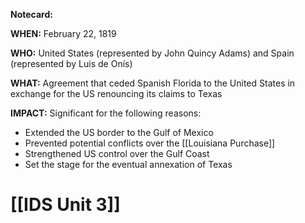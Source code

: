 **Notecard:**

**WHEN:** February 22, 1819

**WHO:** United States (represented by John Quincy Adams) and Spain (represented by Luis de Onís)

**WHAT:** Agreement that ceded Spanish Florida to the United States in exchange for the US renouncing its claims to Texas

**IMPACT:** Significant for the following reasons:

* Extended the US border to the Gulf of Mexico
* Prevented potential conflicts over the [[Louisiana Purchase]]
* Strengthened US control over the Gulf Coast
* Set the stage for the eventual annexation of Texas
# [[IDS Unit 3]]
